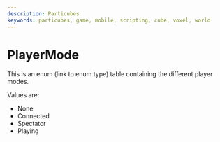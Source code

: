 ```yaml
---
description: Particubes
keywords: particubes, game, mobile, scripting, cube, voxel, world
---
```


# PlayerMode

This is an enum (link to enum type) table containing the different player modes.
	
Values are:
- None
- Connected
- Spectator
- Playing